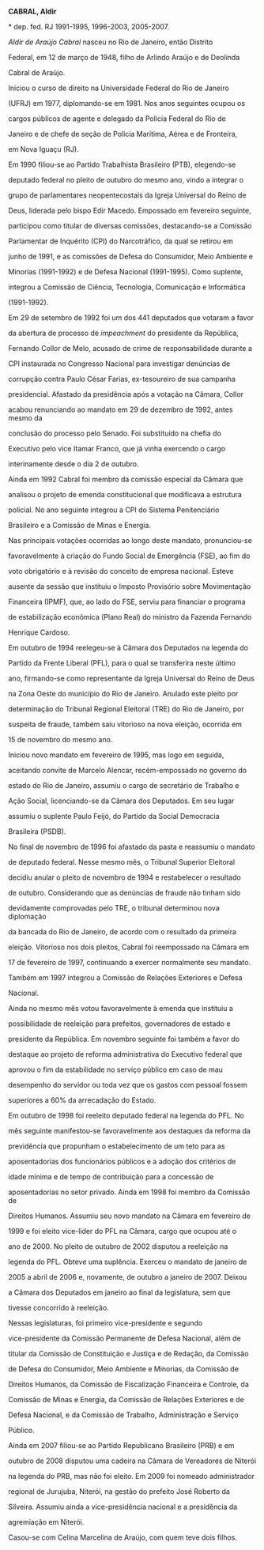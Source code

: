 **CABRAL, Aldir**



\* dep. fed. RJ 1991-1995, 1996-2003, 2005-2007.



*Aldir de Araújo Cabral* nasceu no Rio de Janeiro, então Distrito

Federal, em 12 de março de 1948, filho de Arlindo Araújo e de Deolinda

Cabral de Araújo.



Iniciou o curso de direito na Universidade Federal do Rio de Janeiro

(UFRJ) em 1977, diplomando-se em 1981. Nos anos seguintes ocupou os

cargos públicos de agente e delegado da Polícia Federal do Rio de

Janeiro e de chefe de seção de Polícia Marítima, Aérea e de Fronteira,

em Nova Iguaçu (RJ).



Em 1990 filiou-se ao Partido Trabalhista Brasileiro (PTB), elegendo-se

deputado federal no pleito de outubro do mesmo ano, vindo a integrar o

grupo de parlamentares neopentecostais da Igreja Universal do Reino de

Deus, liderada pelo bispo Edir Macedo. Empossado em fevereiro seguinte,

participou como titular de diversas comissões, destacando-se a Comissão

Parlamentar de Inquérito (CPI) do Narcotráfico, da qual se retirou em

junho de 1991, e as comissões de Defesa do Consumidor, Meio Ambiente e

Minorias (1991-1992) e de Defesa Nacional (1991-1995). Como suplente,

integrou a Comissão de Ciência, Tecnologia, Comunicação e Informática

(1991-1992).



Em 29 de setembro de 1992 foi um dos 441 deputados que votaram a favor

da abertura de processo de *impeachment* do presidente da República,

Fernando Collor de Melo, acusado de crime de responsabilidade durante a

CPI instaurada no Congresso Nacional para investigar denúncias de

corrupção contra Paulo César Farias, ex-tesoureiro de sua campanha

presidencial. Afastado da presidência após a votação na Câmara, Collor

acabou renunciando ao mandato em 29 de dezembro de 1992, antes mesmo da

conclusão do processo pelo Senado. Foi substituído na chefia do

Executivo pelo vice Itamar Franco, que já vinha exercendo o cargo

interinamente desde o dia 2 de outubro.



Ainda em 1992 Cabral foi membro da comissão especial da Câmara que

analisou o projeto de emenda constitucional que modificava a estrutura

policial. No ano seguinte integrou a CPI do Sistema Penitenciário

Brasileiro e a Comissão de Minas e Energia.



Nas principais votações ocorridas ao longo deste mandato, pronunciou-se

favoravelmente à criação do Fundo Social de Emergência (FSE), ao fim do

voto obrigatório e à revisão do conceito de empresa nacional. Esteve

ausente da sessão que instituiu o Imposto Provisório sobre Movimentação

Financeira (IPMF), que, ao lado do FSE, serviu para financiar o programa

de estabilização econômica (Plano Real) do ministro da Fazenda Fernando

Henrique Cardoso.



Em outubro de 1994 reelegeu-se à Câmara dos Deputados na legenda do

Partido da Frente Liberal (PFL), para o qual se transferira neste último

ano, firmando-se como representante da Igreja Universal do Reino de Deus

na Zona Oeste do município do Rio de Janeiro. Anulado este pleito por

determinação do Tribunal Regional Eleitoral (TRE) do Rio de Janeiro, por

suspeita de fraude, também saiu vitorioso na nova eleição, ocorrida em

15 de novembro do mesmo ano.



Iniciou novo mandato em fevereiro de 1995, mas logo em seguida,

aceitando convite de Marcelo Alencar, recém-empossado no governo do

estado do Rio de Janeiro, assumiu o cargo de secretário de Trabalho e

Ação Social, licenciando-se da Câmara dos Deputados. Em seu lugar

assumiu o suplente Paulo Feijó, do Partido da Social Democracia

Brasileira (PSDB).



No final de novembro de 1996 foi afastado da pasta e reassumiu o mandato

de deputado federal. Nesse mesmo mês, o Tribunal Superior Eleitoral

decidiu anular o pleito de novembro de 1994 e restabelecer o resultado

de outubro. Considerando que as denúncias de fraude não tinham sido

devidamente comprovadas pelo TRE, o tribunal determinou nova diplomação

da bancada do Rio de Janeiro, de acordo com o resultado da primeira

eleição. Vitorioso nos dois pleitos, Cabral foi reempossado na Câmara em

17 de fevereiro de 1997, continuando a exercer normalmente seu mandato.

Também em 1997 integrou a Comissão de Relações Exteriores e Defesa

Nacional.



Ainda no mesmo mês votou favoravelmente à emenda que instituiu a

possibilidade de reeleição para prefeitos, governadores de estado e

presidente da República. Em novembro seguinte foi também a favor do

destaque ao projeto de reforma administrativa do Executivo federal que

aprovou o fim da estabilidade no serviço público em caso de mau

desempenho do servidor ou toda vez que os gastos com pessoal fossem

superiores a 60% da arrecadação do Estado.



Em outubro de 1998 foi reeleito deputado federal na legenda do PFL. No

mês seguinte manifestou-se favoravelmente aos destaques da reforma da

previdência que propunham o estabelecimento de um teto para as

aposentadorias dos funcionários públicos e a adoção dos critérios de

idade mínima e de tempo de contribuição para a concessão de

aposentadorias no setor privado. Ainda em 1998 foi membro da Comissão de

Direitos Humanos. Assumiu seu novo mandato na Câmara em fevereiro de

1999 e foi eleito vice-líder do PFL na Câmara, cargo que ocupou até o

ano de 2000. No pleito de outubro de 2002 disputou a reeleição na

legenda do PFL. Obteve uma suplência. Exerceu o mandato de janeiro de

2005 a abril de 2006 e, novamente, de outubro a janeiro de 2007. Deixou

a Câmara dos Deputados em janeiro ao final da legislatura, sem que

tivesse concorrido à reeleição.



Nessas legislaturas, foi primeiro vice-presidente e segundo

vice-presidente da Comissão Permanente de Defesa Nacional, além de

titular da Comissão de Constituição e Justiça e de Redação, da Comissão

de Defesa do Consumidor, Meio Ambiente e Minorias, da Comissão de

Direitos Humanos, da Comissão de Fiscalização Financeira e Controle, da

Comissão de Minas e Energia, da Comissão de Relações Exteriores e de

Defesa Nacional, e da Comissão de Trabalho, Administração e Serviço

Público.



Ainda em 2007 filiou-se ao Partido Republicano Brasileiro (PRB) e em

outubro de 2008 disputou uma cadeira na Câmara de Vereadores de Niterói

na legenda do PRB, mas não foi eleito. Em 2009 foi nomeado administrador

regional de Jurujuba, Niterói, na gestão do prefeito José Roberto da

Silveira. Assumiu ainda a vice-presidência nacional e a presidência da

agremiação em Niterói.



Casou-se com Celina Marcelina de Araújo, com quem teve dois filhos.



